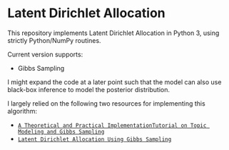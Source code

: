 # Latent Dirichlet Allocation
This repository implements Latent Dirichlet Allocation in Python 3, using strictly Python/NumPy routines.

Current version supports:
- Gibbs Sampling

I might expand the code at a later point such that the model can also use black-box inference to model the posterior distribution.

I largely relied on the following two resources for implementing this algorithm:
- [```A Theoretical and Practical ImplementationTutorial on Topic Modeling and Gibbs Sampling```](https://u.cs.biu.ac.il/~89-680/darling-lda.pdf)
- [```Latent Dirichlet Allocation Using Gibbs Sampling```](https://ethen8181.github.io/machine-learning/clustering_old/topic_model/LDA.html)
